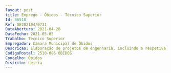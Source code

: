 ```yaml
--- 
layout: post
title: Emprego - Óbidos - Técnico Superior
Id: 86518
Ref: OE202104/0731
DataAbertura: 2021-04-28
DataFecho: 2021-05-05
Trabalho: Técnico Superior
Empregador: Câmara Municipal de Óbidos
Descricao: Elaboração de projetos de engenharia, incluindo a respetiva orçamentação  Elaboração   apoio técnico na preparação das diversas peças de procedimento necessárias aos concursos para empreitadas de obras municipais  Desempenho de funções nos Júris dos procedimentos de contratação pública  fiscalização de empreitadas de obras municipais  Cálculo de revisões de preços  Desempenho de funções de Gestor de Contrato, nos termos do CCP   Coordenação de segurança e saúde em projeto e obra  participação na Comissão de vistorias  Emitir parecer, prestar informações e elaborar demais documentos técnicos que lhe sejam pedidos, ou exigidos por lei, no âmbito das áreas de atividade do Serviço  Prestar apoio técnico aos serviços operativos do serviço de obras municipais.
CodigoPostal: 2510-086 ÓBIDOS
Concelho: Óbidos
Distrito: Leiria
--- 
```

